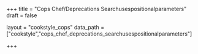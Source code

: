 +++
title = "Cops Chef/Deprecations Searchusespositionalparameters"
draft = false

layout = "cookstyle_cops"
data_path = ["cookstyle","cops_chef_deprecations_searchusespositionalparameters"]

+++

<!-- The content of this page is automatically generated from the
cops_chef_deprecations_searchusespositionalparameters.yml file in github.com/chef/cookstyle/docs-chef-io/data/cookstyle. -->
